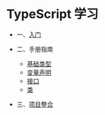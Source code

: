 # TypeScript 学习
- 一、[入门](./started.md)

- 二、手册指南
    - [基础类型](./basetype.md)
    - [变量声明](./variabledeclaration.md)
    - [接口](./interface.md)
    - [类](./interface.md)

- 三、[项目整合]()

